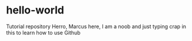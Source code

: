 # hello-world
Tutorial repository
Herro, Marcus here, I am a noob and just typing crap in this to learn how to use Github

